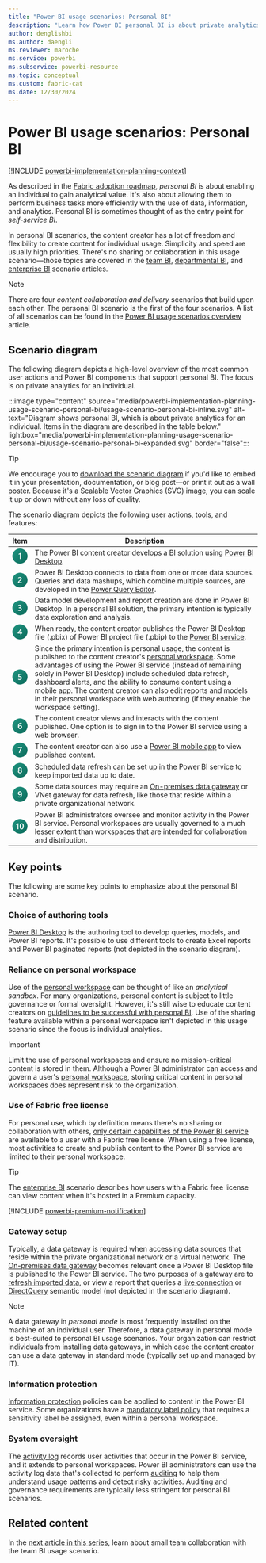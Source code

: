 ```yaml
---
title: "Power BI usage scenarios: Personal BI"
description: "Learn how Power BI personal BI is about private analytics for an individual."
author: denglishbi
ms.author: daengli
ms.reviewer: maroche
ms.service: powerbi
ms.subservice: powerbi-resource
ms.topic: conceptual
ms.custom: fabric-cat
ms.date: 12/30/2024
---
```


# Power BI usage scenarios: Personal BI

[!INCLUDE [powerbi-implementation-planning-context](includes/powerbi-implementation-planning-context.md)]

As described in the [Fabric adoption roadmap](fabric-adoption-roadmap-content-delivery-scope.md#personal), *personal BI* is about enabling an individual to gain analytical value. It's also about allowing them to perform business tasks more efficiently with the use of data, information, and analytics. Personal BI is sometimes thought of as the entry point for *self-service BI*.

In personal BI scenarios, the content creator has a lot of freedom and flexibility to create content for individual usage. Simplicity and speed are usually high priorities. There's no sharing or collaboration in this usage scenario—those topics are covered in the [team BI](powerbi-implementation-planning-usage-scenario-team-bi.md), [departmental BI](powerbi-implementation-planning-usage-scenario-departmental-bi.md), and [enterprise BI](powerbi-implementation-planning-usage-scenario-enterprise-bi.md) scenario articles.

> [!NOTE]
> There are four *content collaboration and delivery* scenarios that build upon each other. The personal BI scenario is the first of the four scenarios. A list of all scenarios can be found in the [Power BI usage scenarios overview](powerbi-implementation-planning-usage-scenario-overview.md) article.

## Scenario diagram

The following diagram depicts a high-level overview of the most common user actions and Power BI components that support personal BI. The focus is on private analytics for an individual.

:::image type="content" source="media/powerbi-implementation-planning-usage-scenario-personal-bi/usage-scenario-personal-bi-inline.svg" alt-text="Diagram shows personal BI, which is about private analytics for an individual. Items in the diagram are described in the table below." lightbox="media/powerbi-implementation-planning-usage-scenario-personal-bi/usage-scenario-personal-bi-expanded.svg" border="false":::

> [!TIP]
> We encourage you to [download the scenario diagram](powerbi-implementation-planning-usage-scenario-diagrams.md#personal-bi) if you'd like to embed it in your presentation, documentation, or blog post—or print it out as a wall poster. Because it's a Scalable Vector Graphics (SVG) image, you can scale it up or down without any loss of quality.

The scenario diagram depicts the following user actions, tools, and features:

| Item | Description |
| --- | --- |
| ![Item 1.](../media/legend-number/legend-number-01-fabric.svg) | The Power BI content creator develops a BI solution using [Power BI Desktop](../fundamentals/desktop-what-is-desktop.md). |
| ![Item 2.](../media/legend-number/legend-number-02-fabric.svg) | Power BI Desktop connects to data from one or more data sources. Queries and data mashups, which combine multiple sources, are developed in the [Power Query Editor](/power-query/power-query-what-is-power-query). |
| ![Item 3.](../media/legend-number/legend-number-03-fabric.svg) | Data model development and report creation are done in Power BI Desktop. In a personal BI solution, the primary intention is typically data exploration and analysis. |
| ![Item 4.](../media/legend-number/legend-number-04-fabric.svg) | When ready, the content creator publishes the Power BI Desktop file (.pbix) of Power BI project file (.pbip) to the [Power BI service](../fundamentals/power-bi-service-overview.md). |
| ![Item 5](../media/legend-number/legend-number-05-fabric.svg) | Since the primary intention is personal usage, the content is published to the content creator's [personal workspace](../consumer/end-user-workspaces.md). Some advantages of using the Power BI service (instead of remaining solely in Power BI Desktop) include scheduled data refresh, dashboard alerts, and the ability to consume content using a mobile app. The content creator can also edit reports and models in their personal workspace with web authoring (if they enable the workspace setting). |
| ![Item 6.](../media/legend-number/legend-number-06-fabric.svg) | The content creator views and interacts with the content published. One option is to sign in to the Power BI service using a web browser. |
| ![Item 7.](../media/legend-number/legend-number-07-fabric.svg) | The content creator can also use a [Power BI mobile app](../consumer/mobile/mobile-apps-for-mobile-devices.md) to view published content. |
| ![Item 8.](../media/legend-number/legend-number-08-fabric.svg) | Scheduled data refresh can be set up in the Power BI service to keep imported data up to date. |
| ![Item 9.](../media/legend-number/legend-number-09-fabric.svg) | Some data sources may require an [On-premises data gateway](../connect-data/service-gateway-onprem.md) or VNet gateway for data refresh, like those that reside within a private organizational network. |
| ![Item 10.](../media/legend-number/legend-number-10-fabric.svg) | Power BI administrators oversee and monitor activity in the Power BI service. Personal workspaces are usually governed to a much lesser extent than workspaces that are intended for collaboration and distribution. |

## Key points

The following are some key points to emphasize about the personal BI scenario.

### Choice of authoring tools

[Power BI Desktop](../fundamentals/desktop-what-is-desktop.md) is the authoring tool to develop queries, models, and Power BI reports. It's possible to use different tools to create Excel reports and Power BI paginated reports (not depicted in the scenario diagram).

### Reliance on personal workspace

Use of the [personal workspace](../consumer/end-user-workspaces.md) can be thought of like an *analytical sandbox*. For many organizations, personal content is subject to little governance or formal oversight. However, it's still wise to educate content creators on [guidelines to be successful with personal BI](fabric-adoption-roadmap-content-delivery-scope.md#personal). Use of the sharing feature available within a personal workspace isn't depicted in this usage scenario since the focus is individual analytics.

> [!IMPORTANT]
> Limit the use of personal workspaces and ensure no mission-critical content is stored in them. Although a Power BI administrator can access and govern a user's [personal workspace](/fabric/admin/portal-workspaces#govern-my-workspaces), storing critical content in personal workspaces does represent risk to the organization.

### Use of Fabric free license

For personal use, which by definition means there's no sharing or collaboration with others, [only certain capabilities of the Power BI service](../consumer/end-user-features.md#feature-list) are available to a user with a Fabric free license. When using a free license, most activities to create and publish content to the Power BI service are limited to their personal workspace.

> [!TIP]
> The [enterprise BI](powerbi-implementation-planning-usage-scenario-enterprise-bi.md) scenario describes how users with a Fabric free license can view content when it's hosted in a Premium capacity.

[!INCLUDE [powerbi-premium-notification](includes/powerbi-premium-notification.md)]

### Gateway setup

Typically, a data gateway is required when accessing data sources that reside within the private organizational network or a virtual network. The [On-premises data gateway](../connect-data/service-gateway-onprem.md) becomes relevant once a Power BI Desktop file is published to the Power BI service. The two purposes of a gateway are to [refresh imported data](../connect-data/refresh-data.md), or view a report that queries a [live connection](../connect-data/desktop-directquery-about.md#live-connections) or [DirectQuery](../connect-data/desktop-directquery-about.md) semantic model (not depicted in the scenario diagram).

> [!NOTE]
> A data gateway in *personal mode* is most frequently installed on the machine of an individual user. Therefore, a data gateway in personal mode is best-suited to personal BI usage scenarios. Your organization can restrict individuals from installing data gateways, in which case the content creator can use a data gateway in standard mode (typically set up and managed by IT).

### Information protection

[Information protection](fabric-adoption-roadmap-system-oversight.md#information-protection-and-data-loss-prevention) policies can be applied to content in the Power BI service. Some organizations have a [mandatory label policy](/fabric/governance/service-security-sensitivity-label-mandatory-label-policy) that requires a sensitivity label be assigned, even within a personal workspace.

### System oversight

The [activity log](../enterprise/service-admin-auditing.md) records user activities that occur in the Power BI service, and it extends to personal workspaces. Power BI administrators can use the activity log data that's collected to perform [auditing](powerbi-implementation-planning-auditing-monitoring-overview.md) to help them understand usage patterns and detect risky activities. Auditing and governance requirements are typically less stringent for personal BI scenarios.

## Related content

In the [next article in this series](powerbi-implementation-planning-usage-scenario-team-bi.md), learn about small team collaboration with the team BI usage scenario.
